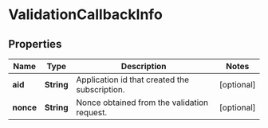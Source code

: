 
# ValidationCallbackInfo

## Properties
Name | Type | Description | Notes
------------ | ------------- | ------------- | -------------
**aid** | **String** | Application id that created the subscription. |  [optional]
**nonce** | **String** | Nonce obtained from the validation request. |  [optional]



